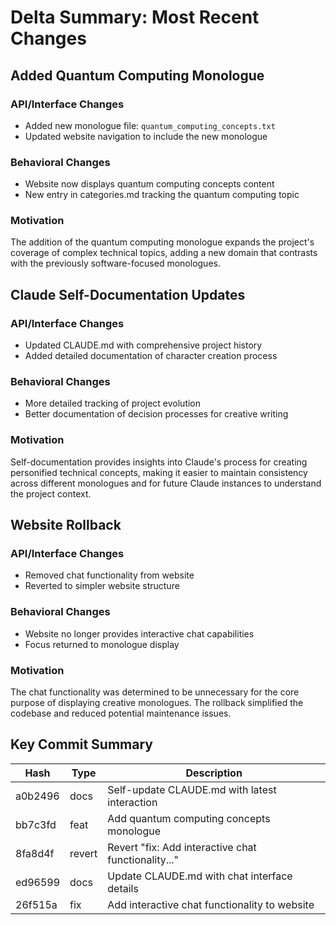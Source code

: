 # Delta Summary: Most Recent Changes

## Added Quantum Computing Monologue

### API/Interface Changes
- Added new monologue file: `quantum_computing_concepts.txt`
- Updated website navigation to include the new monologue

### Behavioral Changes
- Website now displays quantum computing concepts content
- New entry in categories.md tracking the quantum computing topic

### Motivation
The addition of the quantum computing monologue expands the project's coverage of complex technical topics, adding a new domain that contrasts with the previously software-focused monologues.

## Claude Self-Documentation Updates

### API/Interface Changes
- Updated CLAUDE.md with comprehensive project history
- Added detailed documentation of character creation process

### Behavioral Changes
- More detailed tracking of project evolution
- Better documentation of decision processes for creative writing

### Motivation
Self-documentation provides insights into Claude's process for creating personified technical concepts, making it easier to maintain consistency across different monologues and for future Claude instances to understand the project context.

## Website Rollback

### API/Interface Changes
- Removed chat functionality from website
- Reverted to simpler website structure

### Behavioral Changes
- Website no longer provides interactive chat capabilities
- Focus returned to monologue display

### Motivation
The chat functionality was determined to be unnecessary for the core purpose of displaying creative monologues. The rollback simplified the codebase and reduced potential maintenance issues.

## Key Commit Summary

| Hash      | Type  | Description                                         |
|-----------|-------|-----------------------------------------------------|
| a0b2496   | docs  | Self-update CLAUDE.md with latest interaction       |
| bb7c3fd   | feat  | Add quantum computing concepts monologue            |
| 8fa8d4f   | revert| Revert "fix: Add interactive chat functionality..." |
| ed96599   | docs  | Update CLAUDE.md with chat interface details        |
| 26f515a   | fix   | Add interactive chat functionality to website       |